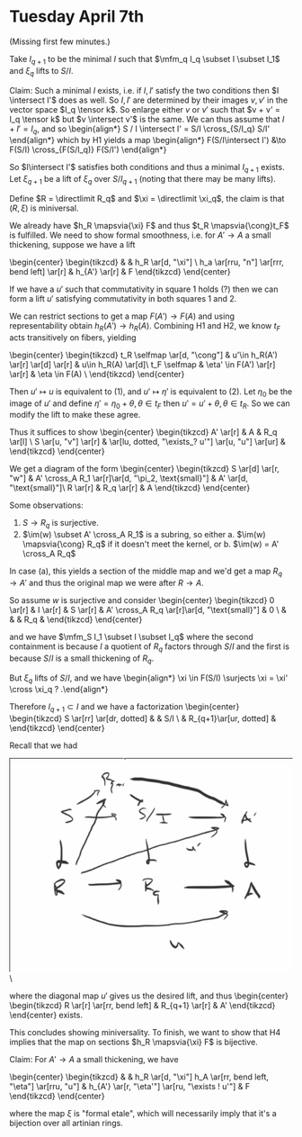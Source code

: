 # Tuesday April 7th

(Missing first few minutes.)

Take $I_{q+1}$ to be the minimal $I$ such that $\mfm_q I_q \subset I \subset I_1$ and $\xi_q$ lifts to $S/I$.

Claim:
Such a minimal $I$ exists, i.e. if $I, I'$ satisfy the two conditions then $I \intersect I'$ does as well.
So $I, I'$ are determined by their images $v, v'$ in the vector space $I_q \tensor k$.
So enlarge either $v$ or $v'$ such that $v + v' = I_q \tensor k$ but $v \intersect v'$ is the same.
We can thus assume that $I + I' = I_q$, and so
\begin{align*}
S / I \intersect I' = S/I \cross_{S/I_q} S/I'
\end{align*}
which by H1 yields a map
\begin{align*}
F(S/I\intersect I') &\to F(S/I) \cross_{F(S/I_q)} F(S/I')
\end{align*}

So $I\intersect I'$ satisfies both conditions and thus a minimal $I_{q+1}$ exists.
Let $\xi_{q+1}$ be a lift of $\xi_q$ over $S/I_{q+1}$ (noting that there may be many lifts).

Define $R = \directlimit R_q$ and $\xi = \directlimit \xi_q$, the claim is that $(R, \xi)$ is miniversal.

We already have $h_R \mapsvia{\xi} F$ and thus $t_R \mapsvia{\cong}t_F$ is fulfilled.
We need to show formal smoothness, i.e. for $A' \to A$ a small thickening, suppose we have a lift

\begin{center}
\begin{tikzcd}
 & & h_R \ar[d, "\xi"] \\
h_a \ar[rru, "n"] \ar[rrr, bend left] \ar[r] & h_{A'} \ar[r] & F
\end{tikzcd}
\end{center}

If we have a $u'$ such that commutativity in square 1 holds (?) then we can form a lift $u'$ satisfying commutativity in both squares 1 and 2.

We can restrict sections to get a map $F(A') \to F(A)$ and using representability obtain $h_R(A') \to h_R(A)$.
Combining H1 and H2, we know $t_F$ acts transitively on fibers, yielding

\begin{center}
\begin{tikzcd}
t_R \selfmap \ar[d, "\cong"] & u'\in h_R(A') \ar[r] \ar[d] \ar[r] & u\in h_R(A) \ar[d]\\
t_F \selfmap & \eta' \in F(A') \ar[r] \ar[r] & \eta \in F(A) \\
\end{tikzcd}
\end{center}

Then $u' \mapsto u$ is equivalent to (1), and $u' \mapsto \eta'$ is equivalent to (2).
Let $\eta_0$ be the image of $u'$ and define $\eta' = \eta_0 + \theta, \theta \in t_F$ then $u' = u' + \theta, \theta \in t_R$.
So we can modify the lift to make these agree.

Thus it suffices to show
\begin{center}
\begin{tikzcd}
A' \ar[r] & A & R_q \ar[l] \\
S \ar[u, "v"] \ar[r] & \ar[lu, dotted, "\exists_? u'"] \ar[u, "u"] \ar[ur] &
\end{tikzcd}
\end{center}

We get a diagram of the form
\begin{center}
\begin{tikzcd}
S \ar[d] \ar[r, "w"] & A' \cross_A R_1 \ar[r]\ar[d, "\pi_2, \text{small}"] & A' \ar[d, "\text{small}"]\\
R \ar[r] & R_q \ar[r] & A
\end{tikzcd}
\end{center}

Some observations:

1. $S \to R_q$ is surjective.
2. $\im(w) \subset A' \cross_A R_1$ is a subring, so either
  a. $\im(w) \mapsvia{\cong} R_q$ if it doesn't meet the kernel, or
  b. $\im(w) = A' \cross_A R_q$

In case (a), this yields a section of the middle map and we'd get a map $R_q \to A'$ and thus the original map we were after $R \to A$.

So assume $w$ is surjective and consider
\begin{center}
\begin{tikzcd}
0 \ar[r] & I \ar[r] & S \ar[r] & A' \cross_A R_q \ar[r]\ar[d, "\text{small}"] & 0  \\
 & & & R_q &
\end{tikzcd}
\end{center}

and we have $\mfm_S I_1 \subset I \subset I_q$ where the second containment is because $I$ a quotient of $R_q$ factors through $S/I$ and the first is because $S/I$ is a small thickening of $R_q$.

But $\xi_q$ lifts of $S/I$, and we have
\begin{align*}
\xi \in F(S/I) \surjects \xi = \xi' \cross \xi_q ?
.\end{align*}

Therefore $I_{q+1} \subset I$ and we have a factorization
\begin{center}
\begin{tikzcd}
S \ar[rr] \ar[dr, dotted] & & S/I \\
& R_{q+1}\ar[ur, dotted] &
\end{tikzcd}
\end{center}

Recall that we had

![](figures/image_2020-04-07-13-17-11.png)\

where the diagonal map $u'$ gives us the desired lift, and thus
\begin{center}
\begin{tikzcd}
R \ar[r] \ar[rr, bend left] & R_{q+1} \ar[r] & A'
\end{tikzcd}
\end{center}
exists.

This concludes showing miniversality.
To finish, we want to show that H4 implies that the map on sections $h_R \mapsvia{\xi} F$ is bijective.

Claim:
For $A' \to A$ a small thickening, we have

\begin{center}
\begin{tikzcd}
& & h_R \ar[d, "\xi"]
h_A \ar[rr, bend left, "\eta"] \ar[rru, "u"] & h_{A'} \ar[r, "\eta'"] \ar[ru, "\exists ! u'"] & F
\end{tikzcd}
\end{center}

where the map $\xi$ is "formal etale", which will necessarily imply that it's a bijection over all artinian rings.
